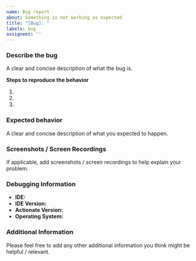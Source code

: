 ```yaml
---
name: Bug report
about: Something is not working as expected
title: "[Bug]: "
labels: bug
assignees: ''
---
```


### Describe the bug

A clear and concise description of what the bug is.

**Steps to reproduce the behavior**

1. 
2. 
3.

### Expected behavior

A clear and concise description of what you expected to happen.

### Screenshots / Screen Recordings

If applicable, add screenshots / screen recordings to help explain your problem.

### Debugging Information

- __IDE:__
- __IDE Version:__
- __Actionate Version:__
- __Operating System:__

### Additional Information

Please feel free to add any other additional information you think might be helpful / relevant.
